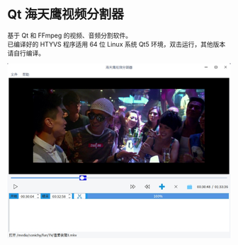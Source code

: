 # Qt 海天鹰视频分割器
基于 Qt 和 FFmpeg 的视频、音频分割软件。  
已编译好的 HTYVS 程序适用 64 位 Linux 系统 Qt5 环境，双击运行，其他版本请自行编译。  

![alt](preview.jpg)  